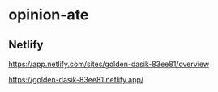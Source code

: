# opinion-ate

## Netlify

https://app.netlify.com/sites/golden-dasik-83ee81/overview

https://golden-dasik-83ee81.netlify.app/
